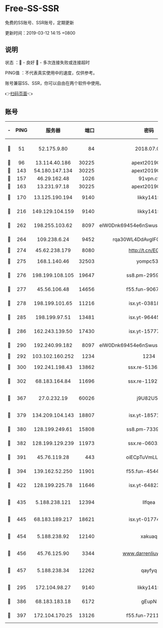 # Free-SS-SSR

免费的SS账号、SSR账号，定期更新

更新时间：2019-03-12 14:15 +0800

## 说明

状态     ：🙂 - 良好 🙁 - 多次连接失败或连接超时

PING值   ：不代表真实使用中的速度，仅供参考。

账号兼容SS、SSR，你可以自由在两个软件中使用。

👉[扫码页面](https://liesauer.github.io/Free-SS-SSR/)👈

## 账号

|-|PING|服务器|端口|密码|加密方式|区域|
|:----:|:----:|:-----:|-----:|:----:|:----:|:----:|
|🙂|51|52.175.9.80|84|2018.07.07|chacha20-ietf-poly1305|HK|
|🙂|96|13.114.40.186|30225|apext2019006|chacha20|JP|
|🙂|143|54.180.147.134|30225|apext2019006|chacha20|KR|
|🙂|157|46.29.162.48|1026|91vpn.cf|rc4-md5|RU|
|🙂|163|13.231.97.18|30225|apext2019006|chacha20|JP|
|🙂|170|13.125.190.194|9140|likky1415|aes-256-cfb|KR|
|🙂|216|149.129.104.159|9140|likky1415|aes-256-cfb|HK|
|🙂|262|198.255.103.62|8097|eIW0Dnk69454e6nSwuspv9DmS201tQ0D|aes-256-cfb|US|
|🙂|264|109.238.6.24|9452|rqa30WL4DdAvgIFG6Fs3znzTa|aes-256-cfb|FR|
|🙂|274|45.62.238.179|8080|http://t.cn/EGJIyrl|rc4-md5|CA|
|🙂|275|168.1.140.46|32503|yompc535|aes-256-cfb|AU|
|🙂|276|198.199.108.105|19647|ss8.pm-29593993|aes-256-cfb|US|
|🙂|277|45.56.106.48|14656|f55.fun-90673121|aes-256-cfb|US|
|🙂|278|198.199.101.65|11216|isx.yt-03818294|aes-256-cfb|US|
|🙂|285|198.199.97.51|13481|isx.yt-96445521|aes-256-cfb|US|
|🙂|286|162.243.139.50|17430|isx.yt-15777676|aes-256-cfb|US|
|🙂|290|192.240.99.182|8097|eIW0Dnk69454e6nSwuspv9DmS201tQ0D|aes-256-cfb|US|
|🙂|292|103.102.160.252|1234|1234|rc4-md5|JP|
|🙂|300|192.241.198.43|13862|ssx.re-51362067|aes-256-cfb|US|
|🙂|302|68.183.164.84|11696|ssx.re-11927481|aes-256-cfb|US|
|🙂|367|27.0.232.19|60026|j9U82U53|xchacha20-ietf-poly1305|HK|
|🙂|379|134.209.104.143|18807|isx.yt-18571231|aes-256-cfb|SG|
|🙂|380|128.199.249.61|15808|ss8.pm-73399565|aes-256-cfb|SG|
|🙂|382|128.199.129.239|11973|ssx.re-06032679|aes-256-cfb|SG|
|🙂|391|45.76.119.28|443|oiECpTuVmLLxk4Ts|aes-256-cfb|AU|
|🙂|394|139.162.52.250|11901|f55.fun-45440125|aes-256-cfb|SG|
|🙂|422|128.199.225.78|11646|isx.yt-64823224|aes-256-cfb|SG|
|🙂|435|5.188.238.121|12394|llfqea|chacha20-ietf-poly1305|BR|
|🙂|445|68.183.189.217|18621|isx.yt-01774283|aes-256-cfb|SG|
|🙂|454|5.188.238.92|12140|xakuaq|chacha20-ietf-poly1305|BR|
|🙂|456|45.76.125.90|3344|www.darrenliuwei.com|aes-256-cfb|AU|
|🙂|457|5.188.238.34|12262|qayfyq|chacha20-ietf-poly1305|BR|
|🙂|295|172.104.98.27|9140|likky1415|aes-256-cfb|JP|
|🙂|386|68.183.183.18|6172|gEupN|aes-256-cfb|SG|
|🙂|397|172.104.170.25|13126|f55.fun-72116969|aes-256-cfb|SG|
